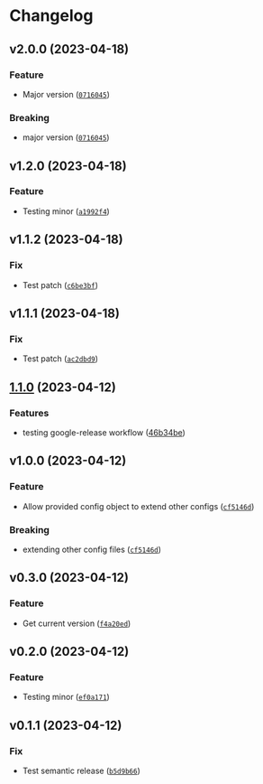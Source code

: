 # Changelog

<!--next-version-placeholder-->

## v2.0.0 (2023-04-18)
### Feature
* Major version ([`0716045`](https://github.com/khosbayar-sorenson/gh-actions-poetry/commit/07160458f7cfb6448770ebb788a19cdcb250c6db))

### Breaking
* major version ([`0716045`](https://github.com/khosbayar-sorenson/gh-actions-poetry/commit/07160458f7cfb6448770ebb788a19cdcb250c6db))

## v1.2.0 (2023-04-18)
### Feature
* Testing minor ([`a1992f4`](https://github.com/khosbayar-sorenson/gh-actions-poetry/commit/a1992f4ffded891788297628bc1b4e794da59892))

## v1.1.2 (2023-04-18)
### Fix
* Test patch ([`c6be3bf`](https://github.com/khosbayar-sorenson/gh-actions-poetry/commit/c6be3bfbad5cc539e2173e9337bb4ca0e6442caf))

## v1.1.1 (2023-04-18)
### Fix
* Test patch ([`ac2dbd9`](https://github.com/khosbayar-sorenson/gh-actions-poetry/commit/ac2dbd989a366c1644fa9ce66b361e6b38dafe15))

## [1.1.0](https://github.com/khosbayar-sorenson/gh-actions-poetry/compare/v1.0.0...v1.1.0) (2023-04-12)


### Features

* testing google-release workflow ([46b34be](https://github.com/khosbayar-sorenson/gh-actions-poetry/commit/46b34bef514f0f487ecd845b206433d76e42278f))

## v1.0.0 (2023-04-12)
### Feature
* Allow provided config object to extend other configs ([`cf5146d`](https://github.com/khosbayar-sorenson/gh-actions-poetry/commit/cf5146de89e3b00e6709df38ad5485eb1397a478))

### Breaking
* extending other config files ([`cf5146d`](https://github.com/khosbayar-sorenson/gh-actions-poetry/commit/cf5146de89e3b00e6709df38ad5485eb1397a478))

## v0.3.0 (2023-04-12)
### Feature
* Get current version ([`f4a20ed`](https://github.com/khosbayar-sorenson/gh-actions-poetry/commit/f4a20ed8f775c6230ee92b341357c1e3df808b3f))

## v0.2.0 (2023-04-12)
### Feature
* Testing minor ([`ef0a171`](https://github.com/khosbayar-sorenson/gh-actions-poetry/commit/ef0a171cb202e259baa6807a0a53a0691c87477e))

## v0.1.1 (2023-04-12)
### Fix
* Test semantic release ([`b5d9b66`](https://github.com/khosbayar-sorenson/gh-actions-poetry/commit/b5d9b66d8d8d700161b044403a0a352aac8fdb2c))
